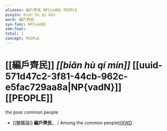 ```yaml
---
aliases: 編戶齊民 NP{vadN} PEOPLE
pinyin: biān hù qí mín
word: 編戶齊民
syn-func: NP{vadN}
sem-feat: 
total: 1
concept: PEOPLE 
---
```

# [[編戶齊民]] *[[biān hù qí mín]]*  [[uuid-571d47c2-3f81-44cb-962c-e5fac729aa8a|NP{vadN}]] [[PEOPLE]]
the poor common people
 - [[鹽鐵論]] **編戶齊民**， / Among the common people[HXWD](https://hxwd.org/textview.html?location=KR3a0006_tls_001-23a.32)